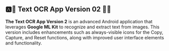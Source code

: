 ## 🅰️📠 Text OCR App Version 02 📸🧾

**The Text OCR App Version 2** is an advanced Android application that leverages **Google ML Kit** to recognize and extract text from images. This version includes enhancements such as always-visible icons for the Copy, Capture, and Reset functions, along with improved user interface elements and functionality.
